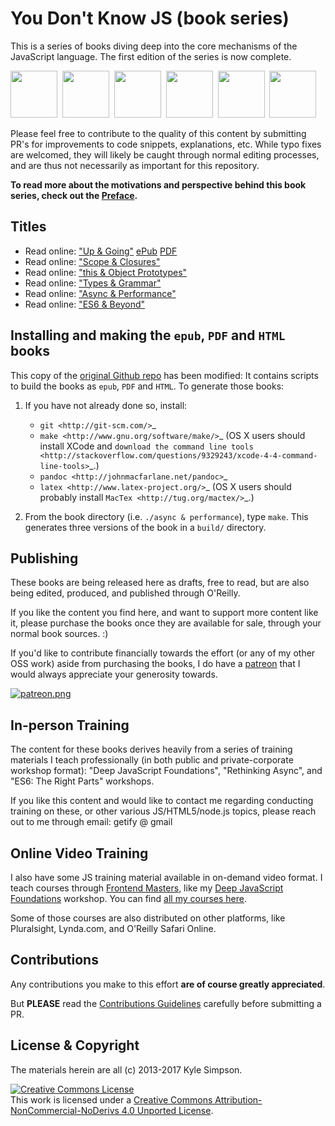 # You Don't Know JS (book series)

This is a series of books diving deep into the core mechanisms of the JavaScript language. The first edition of the series is now complete.

<a href="http://www.ebooks.com/1993212/you-don-t-know-js-up-going/simpson-kyle/"><img src="up %26 going/cover.jpg" width="75"></a>&nbsp;
<a href="http://www.ebooks.com/1647631/you-don-t-know-js-scope-closures/simpson-kyle/"><img src="scope %26 closures/cover.jpg" width="75"></a>&nbsp;
<a href="http://www.ebooks.com/1734321/you-don-t-know-js-this-object-prototypes/simpson-kyle/"><img src="this %26 object prototypes/cover.jpg" width="75"></a>&nbsp;
<a href="http://www.ebooks.com/1935541/you-don-t-know-js-types-grammar/simpson-kyle/"><img src="types %26 grammar/cover.jpg" width="75"></a>&nbsp;
<a href="http://www.ebooks.com/1977375/you-don-t-know-js-async-performance/simpson-kyle/"><img src="async %26 performance/cover.jpg" width="75"></a>&nbsp;
<a href="http://www.ebooks.com/2481820/you-don-t-know-js-es6-beyond/simpson-kyle/"><img src="es6 %26 beyond/cover.jpg" width="75"></a>

Please feel free to contribute to the quality of this content by submitting PR's for improvements to code snippets, explanations, etc. While typo fixes are welcomed, they will likely be caught through normal editing processes, and are thus not necessarily as important for this repository.

**To read more about the motivations and perspective behind this book series, check out the [Preface](preface.md).**

## Titles

* Read online: ["Up & Going"](up\%20&\%20going/README.md#you-dont-know-js-up--going) [ePub](up\%20&\%20going/build/epub/YDKJS-UpNgoing.epub) [PDF](up\%20&\%20going/build/pdf/YDKJS-UpNgoing.pdf)
* Read online: ["Scope & Closures"](scope\%20&\%20closures/README.md#you-dont-know-js-scope--closures)
* Read online: ["this & Object Prototypes"](this\%20&\%20object\%20prototypes/README.md#you-dont-know-js-this--object-prototypes)
* Read online: ["Types & Grammar"](types\%20&\%20grammar/README.md#you-dont-know-js-types--grammar)
* Read online: ["Async & Performance"](async\%20&\%20performance/README.md#you-dont-know-js-async--performance)
* Read online: ["ES6 & Beyond"](es6\%20&\%20beyond/README.md#you-dont-know-js-es6--beyond)

## Installing and making the `epub`, `PDF` and `HTML` books

This copy of the [original Github repo](https://github.com/getify/You-Dont-Know-JS) has been modified: It contains scripts to build the books as `epub`, `PDF` and `HTML`. To generate those books:

1. If you have not already done so, install:
   
   * `git <http://git-scm.com/>`_
   * `make <http://www.gnu.org/software/make/>`_ (OS X users should install XCode
     and `download the command line tools
     <http://stackoverflow.com/questions/9329243/xcode-4-4-command-line-tools>`_.)
   * `pandoc <http://johnmacfarlane.net/pandoc>`_
   * `latex <http://www.latex-project.org/>`_ (OS X users should probably
     install `MacTex <http://tug.org/mactex/>`_.)


2. From the book directory (i.e. `./async & performance`), type ``make``.
   This generates three versions of the book in a ``build/`` directory.


## Publishing

These books are being released here as drafts, free to read, but are also being edited, produced, and published through O'Reilly.

If you like the content you find here, and want to support more content like it, please purchase the books once they are available for sale, through your normal book sources. :)

If you'd like to contribute financially towards the effort (or any of my other OSS work) aside from purchasing the books, I do have a [patreon](https://www.patreon.com/getify) that I would always appreciate your generosity towards.

<a href="https://www.patreon.com/getify">[![patreon.png](https://s11.postimg.org/axpzguh77/patreon.png)](https://www.patreon.com/getify)</a>

## In-person Training

The content for these books derives heavily from a series of training materials I teach professionally (in both public and private-corporate workshop format): "Deep JavaScript Foundations", "Rethinking Async", and "ES6: The Right Parts" workshops.

If you like this content and would like to contact me regarding conducting training on these, or other various JS/HTML5/node.js topics, please reach out to me through email: getify @ gmail

## Online Video Training

I also have some JS training material available in on-demand video format. I teach courses through [Frontend Masters](https://FrontendMasters.com), like my [Deep JavaScript Foundations](https://frontendmasters.com/courses/javascript-foundations/) workshop. You can find [all my courses here](https://frontendmasters.com/kyle-simpson/).

Some of those courses are also distributed on other platforms, like Pluralsight, Lynda.com, and O'Reilly Safari Online.

## Contributions

Any contributions you make to this effort **are of course greatly appreciated**.

But **PLEASE** read the [Contributions Guidelines](CONTRIBUTING.md) carefully before submitting a PR.

## License & Copyright

The materials herein are all (c) 2013-2017 Kyle Simpson.

<a rel="license" href="http://creativecommons.org/licenses/by-nc-nd/4.0/"><img alt="Creative Commons License" style="border-width:0" src="https://i.creativecommons.org/l/by-nc-nd/4.0/88x31.png" /></a><br />This work is licensed under a <a rel="license" href="http://creativecommons.org/licenses/by-nc-nd/4.0/">Creative Commons Attribution-NonCommercial-NoDerivs 4.0 Unported License</a>.

